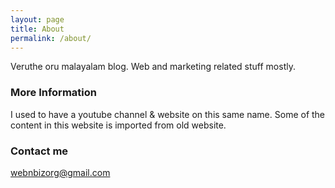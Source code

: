 ```yaml
---
layout: page
title: About
permalink: /about/
---
```


Veruthe oru malayalam blog. Web and marketing related stuff mostly.

### More Information

I used to have a youtube channel & website on this same name. Some of the content in this website is imported from old website. 


### Contact me

[webnbizorg@gmail.com]()